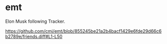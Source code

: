 # emt
Elon Musk following Tracker.

https://github.com/cmj/emt/blob/855245be21a2b4bacf1429e6fde29d66c6b2789e/friends.diff#L1-L50
